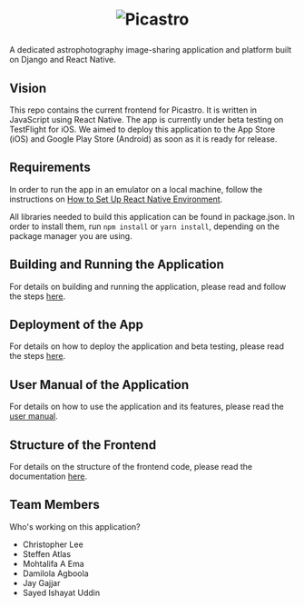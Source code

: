 # <p align="center">![Picastro](https://static.wixstatic.com/media/94fbe1_a5740370fb53401f99b50302f265d668~mv2.gif)</p>
A dedicated astrophotography image-sharing application and platform built on Django and React Native. 


## Vision
This repo contains the current frontend for Picastro. It is written in JavaScript using React Native. The app is currently under beta testing on TestFlight for iOS. We aimed to deploy this application to the App Store (iOS) and Google Play Store (Android) as soon as it is ready for release. 


## Requirements
In order to run the app in an emulator on a local machine, follow the instructions on [How to Set Up React Native Environment](https://reactnative.dev/docs/environment-setup).

All libraries needed to build this application can be found in package.json. In order to install them, run `npm install` or `yarn install`, depending on the package manager you are using.


## Building and Running the Application
For details on building and running the application, please read and follow the steps [here](./documentation/buildingAndRunning.md).

## Deployment of the App
For details on how to deploy the application and beta testing, please read the steps [here](./documentation/DEPLOYMENT.md).

## User Manual of the Application
For details on how to use the application and its features, please read the [user manual](./documentation/user_manual.md).

## Structure of the Frontend
For details on the structure of the frontend code, please read the documentation [here](./documentation/STRUCTURE.md).
  
## Team Members
 Who's working on this application?
 * Christopher Lee
 * Steffen Atlas
 * Mohtalifa A Ema
 * Damilola Agboola
 * Jay Gajjar
 * Sayed Ishayat Uddin
